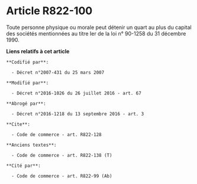 # Article R822-100

Toute personne physique ou morale peut détenir un quart au plus du capital des sociétés mentionnées au titre Ier de la loi n°
90-1258 du 31 décembre 1990.

**Liens relatifs à cet article**

	**Codifié par**:

	  - Décret n°2007-431 du 25 mars 2007

	**Modifié par**:

	  - Décret n°2016-1026 du 26 juillet 2016 - art. 67

	**Abrogé par**:

	  - Décret n°2016-1218 du 13 septembre 2016 - art. 3

	**Cite**:

	  - Code de commerce - art. R822-128

	**Anciens textes**:

	  - Code de commerce - art. R822-138 (T)

	**Cité par**:

	  - Code de commerce - art. R822-99 (Ab)

